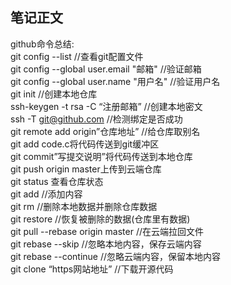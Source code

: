 ## 笔记正文
 github命令总结:<br>
 git config --list  //查看git配置文件<br>
 git config --global user.email "邮箱" //验证邮箱<br>
 git config --global user.name "用户名" //验证用户名<br>
 git init //创建本地仓库<br>
 ssh-keygen -t rsa -C “注册邮箱”   //创建本地密文<br>
 ssh -T git@github.com    //检测绑定是否成功<br>
 git remote add origin”仓库地址”  //给仓库取别名<br>
 git add code.c将代码传送到git缓冲区<br>
 git commit”写提交说明”将代码传送到本地仓库<br>
 git push origin master上传到云端仓库<br>
 git status 查看仓库状态<br>
 git add //添加内容<br>
 git rm //删除本地数据并删除仓库数据<br>
 git restore //恢复被删除的数据(仓库里有数据)<br>
 git pull --rebase origin master //在云端拉回文件<br>
 git rebase --skip  //忽略本地内容，保存云端内容<br>
  git rebase --continue  //忽略云端内容，保留本地内容<br>
  git clone “https网站地址”  //下载开源代码<br>


